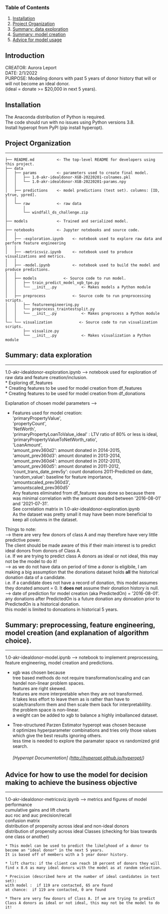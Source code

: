 ### Table of Contents

1. [Installation](#installation)
2. [Project Organization](#ProjectOrganization)
3. [Summary: data exploration](#summary)
4. [Summary: model creation](#modelchoice)
5. [Advice for model usage](#advice)

Introduction
------------
CREATOR: Aurora Leport <br />
DATE: 2/1/2022 <br />
PURPOSE: Modeling donors with past 5 years of donor history that will or will not become an ideal donor. <br />
         (ideal = donate >= $20,000 in next 5 years). <br />

## Installation <a name="installation"></a>

The Anaconda distribution of Python is required.  <br />
The code should run with no issues using Python versions 3.8. <br />
Install hyperopt from PyPl (pip install hyperopt). <br />

 ## Project Organization<a name="ProjectOrganization"></a>
------------
    ├── README.md          <- The top-level README for developers using this project.
    ├── data
    │   ├── params         <- parameters used to create final model.
    │   │   ├── 1.0-akr-idealdonor-XGB-20220201-colnames.pkl
    │   │   └── 1.0-akr-idealdonor-XGB-20220201-params.npy
    │   │
    │   ├── predictions    <- model predictions (test set). columns: [ID, ytrue, ypred].
    │   │
    │   └── raw            <- raw data
    │       │
    │       └── windfall_ds_challenge.zip
    │
    ├── models             <- Trained and serialized model.
    │
    ├── notebooks          <- Jupyter notebooks and source code.
    │   │   
    │   ├── -exploration.ipynb    <- notebook used to explore raw data and perform feature engineering                              
    │   │
    │   ├── -metricsviz.ipynb     <- notebook used to produce visualizations and metrics.
    │   │
    │   ├── -model.ipynb          <- notebook used to build the model and produce predictions.
    │   │
    │   ├── models            <- Source code to run model.
    │   │   ├── train_predict_model_xgb_tpe.py
    │   │   └── __init__.py           <- Makes models a Python module
    │   │
    │   ├── preprocess            <- Source code to run preprocessing scripts.
    │   │   ├── featureengineering.py
    │   │   └── preprocess_traintestsplit.py
    │   │   └── __init__.py           <- Makes preprocess a Python module
    │   │
    └── └── visualization            <- Source code to run visualization scripts.
            ├── visualize.py
            └── __init__.py           <- Makes visualization a Python module


## Summary: data exploration  <a name="summary"></a>
------------

1.0-akr-idealdonor-exploration.ipynb --> notebook used for exploration of raw data and feature creation/inclusion. <br />
    * Exploring df_features  <br />
    * Creating features to be used for model creation from df_features <br />
    * Creating features to be used for model creation from df_donations <br />

Explanation of chosen model parameters --> <br />
* Features used for model creation: <br />
       'primaryPropertyValue', <br />
       'propertyCount', <br />
       'NetWorth', <br />
       'primaryPropertyLoanToValue_ideal' : LTV ratio of 80% or less is ideal, <br />
       'primaryPropertyValueToNetWorth_ratio',  <br />
       'LoanAmount', <br />
       'amount_prev360d2': amount donated in 2014-2015, <br />
       'amount_prev360d3': amount donated in 2013-2014,  <br />
       'amount_prev360d4': amount donated in 2012-2013, <br />
       'amount_prev360d5': amount donated in 2011-2012, <br />
       'count_trans_date_prev5y': count donations 2011-Predicted on date, <br />
       'random_value': baseline for feature importance, <br />
       'amountscaled_prev360d3',  <br />
       'amountscaled_prev360d5' <br />
Any features eliminated from df_features was done so because there was minimal correlation with the amount donated between '2016-08-01' and '2021-07-31'. <br />
See correlation matrix in 1.0-akr-idealdonor-exploration.ipynb <br />
As the dataset was pretty small it may have been more beneficial to keep all columns in the dataset. <br />
       
Things to note: <br />
    --> there are very few donors of class A and may therefore have very little predictive power. <br />
         The client should be made aware of this if their main interest is to predict ideal donors from donors of Class A. <br />
         i.e. If we are trying to predict class A donors as ideal or not ideal, this may not be the model to do it! <br />
    --> as we do not have data on period of time a donor is eligibile, I am making a big assumption that the donations dataset holds **all** the historical donation data of a 
         candidate. <br />
         i.e. if a candidate does not have a record of donation, this model assumes they donated amount = 0. It **does not** assume their donation history is null. <br />
    --> date of prediction for model creation (aka PredictedOn) = '2016-08-01'. <br />
         any donations after PredictedOn is a future donation any donoation prior to PredictedOn is a historical donation. <br />
         this model is limited to donoations in historical 5 years.

## Summary: preprocessing, feature engineering, model creation (and explanation of algorithm choice). <a name="modelchoice"></a>
------------
1.0-akr-idealdonor-model.ipynb --> notebook to implement preprocessing, feature engineering, model creation and predictions.

* xgb was chosen because <br />
    tree based methods do not require transformation/scaling and can handel non-linear problem spaces. <br />
    features are right skewed. <br />
    features are more interpretable when they are not transformed. <br />
    It takes less effort to leave them as is rather than have to scale/transform them and then scale them back for interpretablility. <br />
    the problem space is non-linear. <br />
    a weight can be added to xgb to balance a highly imballanced dataset. <br /> 
    
 * Tree-structured Parzen Estimator hyperopt was chosen because <br /> 
     it optimizes hyperparameter combinations and tries only those values which give the best results ignoring others. <br />
     less time is needed to explore the paramater space vs randomized grid search. <br />
     ###### [Hyperopt Documentation] (http://hyperopt.github.io/hyperopt/) <br />
    
## Advice for how to use the model for decision making to achieve the business objective <a name="advice"></a>
------------
1.0-akr-idealdonor-metricsviz.ipynb --> metrics and figures of model performance <br />
    cumulative gains and lift charts <br />
    auc roc and auc precision/recall <br />
    confusion matrix <br />
    distribution of propensity across ideal and non-ideal donors <br />
    distribution of propensity across ideal Classes (checking for bias towards one class or another) <br />
    
    * This model can be used to predict the likelyhood of a donor to become an "ideal donor" in the next 5 years. 
    It is based off of members with a 5 year donor history. 
    
    * lift charts: if the client can reach 10 percent of donors they will find x 8.6 as many ideal donors with the model as at random selection. 

    * Precision (described here at the number of ideal candidates in test set):
    with model :  if 119 are contacted, 65 are found
    at chance:  if 119 are contacted, 0 are found
    
    * There are very few donors of Class A. If we are trying to predict Class A donors as ideal or not ideal, this may not be the model to do it! 



